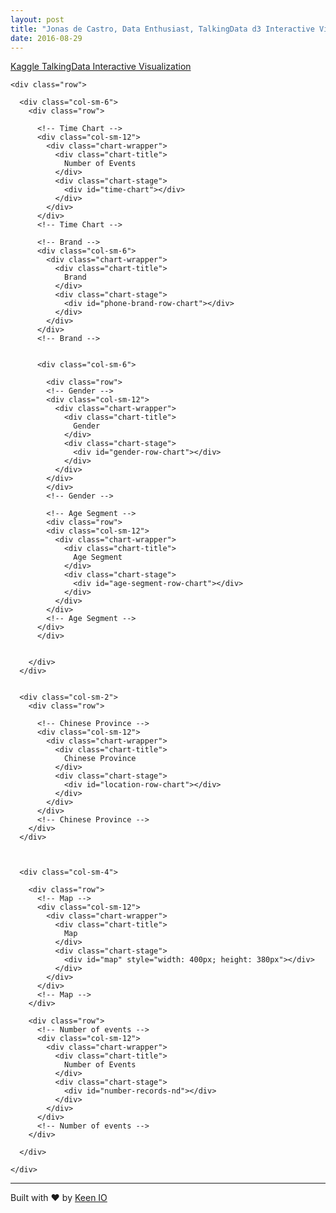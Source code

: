 ```yaml
---
layout: post
title: "Jonas de Castro, Data Enthusiast, TalkingData d3 Interactive Visualization"
date: 2016-08-29
---
```


<!DOCTYPE html>
<html>


<head>
  <title>Dashboard</title>
  <link rel="stylesheet" href="./static/lib/css//bootstrap.min.css">
  <link rel="stylesheet" href="./static/lib/css/keen-dashboards.css">
  <link rel="stylesheet" href="./static/lib/css/dc.min.css">
  <link rel="stylesheet" href="./static/lib/css/leaflet.css">
  <link rel="stylesheet" href="./static/css/custom.css">
  
</head>
<body class="application">

  <div class="navbar navbar-inverse navbar-fixed-top" role="navigation">
    <div class="container-fluid">
      <div class="navbar-header">
        <a class="navbar-brand" href="./">Kaggle TalkingData Interactive Visualization</a>
      </div>
    </div>
  </div>

  <div class="container-fluid">

    <div class="row">

      <div class="col-sm-6">
        <div class="row">

          <!-- Time Chart --> 
          <div class="col-sm-12">
            <div class="chart-wrapper">
              <div class="chart-title">
                Number of Events
              </div>
              <div class="chart-stage">
                <div id="time-chart"></div>
              </div>
            </div>
          </div>
          <!-- Time Chart --> 

          <!-- Brand -->
          <div class="col-sm-6">
            <div class="chart-wrapper">
              <div class="chart-title">
                Brand
              </div>
              <div class="chart-stage">
                <div id="phone-brand-row-chart"></div>
              </div>
            </div>
          </div>
          <!-- Brand -->


          <div class="col-sm-6">

            <div class="row">
            <!-- Gender -->
            <div class="col-sm-12">
              <div class="chart-wrapper">
                <div class="chart-title">
                  Gender
                </div>
                <div class="chart-stage">
                  <div id="gender-row-chart"></div>
                </div>
              </div>
            </div>
            </div>
            <!-- Gender -->

            <!-- Age Segment -->
            <div class="row">
            <div class="col-sm-12">
              <div class="chart-wrapper">
                <div class="chart-title">
                  Age Segment
                </div>
                <div class="chart-stage">
                  <div id="age-segment-row-chart"></div>
                </div>
              </div>
            </div>
            <!-- Age Segment -->
          </div>
          </div>


        </div>
      </div>


      <div class="col-sm-2">
        <div class="row">

          <!-- Chinese Province -->  
          <div class="col-sm-12">
            <div class="chart-wrapper">
              <div class="chart-title">
                Chinese Province
              </div>
              <div class="chart-stage">
                <div id="location-row-chart"></div>
              </div>
            </div>
          </div>
          <!-- Chinese Province -->  
        </div>
      </div>



      <div class="col-sm-4">

        <div class="row">
          <!-- Map -->  
          <div class="col-sm-12"> 
            <div class="chart-wrapper">
              <div class="chart-title">
                Map
              </div>
              <div class="chart-stage">
                <div id="map" style="width: 400px; height: 380px"></div>
              </div>
            </div>
          </div>
          <!-- Map -->  
        </div>

        <div class="row">
          <!-- Number of events -->  
          <div class="col-sm-12"> 
            <div class="chart-wrapper">
              <div class="chart-title">
                Number of Events
              </div>
              <div class="chart-stage">
                <div id="number-records-nd"></div>
              </div>
            </div>
          </div>
          <!-- Number of events -->  
        </div>

      </div>

    </div>

  </div>

  <hr>
  <p class="small text-muted">Built with &#9829; by <a href="https://keen.io">Keen IO</a></p>
  
    
  
  <script src="./static/lib/js/jquery.min.js"></script>
  <script src="./static/lib/js/bootstrap.min.js"></script>
  <script src="./static/lib/js/underscore.min.js"></script>
  <script src="./static/lib/js/crossfilter.js"></script>
  <script src="./static/lib/js/d3.min.js"></script>
  <script src="./static/lib/js/dc.min.js"></script>
  <script src="./static/lib/js/queue.js"></script>
  <script src="./static/lib/js/leaflet.js"></script>
  <script src="./static/lib/js/leaflet-heat.js"></script>
  <script src="./static/lib/js/keen.min.js"></script>
  <script src="./static/js/graph.js" type='text/javascript'></script>


</body>
</html>

